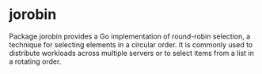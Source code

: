 # jorobin
Package jorobin provides a Go implementation of round-robin selection, a technique for selecting elements in a circular order. It is commonly used to distribute workloads across multiple servers or to select items from a list in a rotating order.

